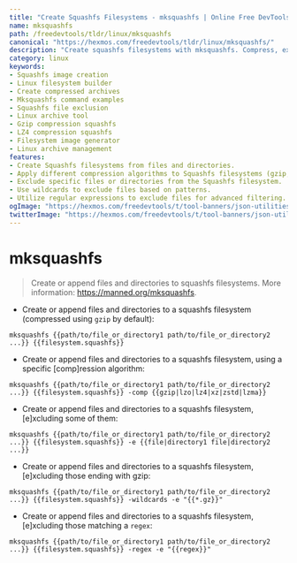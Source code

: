 ```yaml
---
title: "Create Squashfs Filesystems - mksquashfs | Online Free DevTools by Hexmos"
name: mksquashfs
path: /freedevtools/tldr/linux/mksquashfs
canonical: "https://hexmos.com/freedevtools/tldr/linux/mksquashfs/"
description: "Create squashfs filesystems with mksquashfs. Compress, exclude files, and build customized archives quickly. Free online tool, no registration required."
category: linux
keywords:
- Squashfs image creation
- Linux filesystem builder
- Create compressed archives
- Mksquashfs command examples
- Squashfs file exclusion
- Linux archive tool
- Gzip compression squashfs
- LZ4 compression squashfs
- Filesystem image generator
- Linux archive management
features:
- Create Squashfs filesystems from files and directories.
- Apply different compression algorithms to Squashfs filesystems (gzip, lzo, lz4, xz, zstd, lzma).
- Exclude specific files or directories from the Squashfs filesystem.
- Use wildcards to exclude files based on patterns.
- Utilize regular expressions to exclude files for advanced filtering.
ogImage: "https://hexmos.com/freedevtools/t/tool-banners/json-utilities-banner.png"
twitterImage: "https://hexmos.com/freedevtools/t/tool-banners/json-utilities-banner.png"
---
```


# mksquashfs

> Create or append files and directories to squashfs filesystems.
> More information: <https://manned.org/mksquashfs>.

- Create or append files and directories to a squashfs filesystem (compressed using `gzip` by default):

`mksquashfs {{path/to/file_or_directory1 path/to/file_or_directory2 ...}} {{filesystem.squashfs}}`

- Create or append files and directories to a squashfs filesystem, using a specific [comp]ression algorithm:

`mksquashfs {{path/to/file_or_directory1 path/to/file_or_directory2 ...}} {{filesystem.squashfs}} -comp {{gzip|lzo|lz4|xz|zstd|lzma}}`

- Create or append files and directories to a squashfs filesystem, [e]xcluding some of them:

`mksquashfs {{path/to/file_or_directory1 path/to/file_or_directory2 ...}} {{filesystem.squashfs}} -e {{file|directory1 file|directory2 ...}}`

- Create or append files and directories to a squashfs filesystem, [e]xcluding those ending with gzip:

`mksquashfs {{path/to/file_or_directory1 path/to/file_or_directory2 ...}} {{filesystem.squashfs}} -wildcards -e "{{*.gz}}"`

- Create or append files and directories to a squashfs filesystem, [e]xcluding those matching a `regex`:

`mksquashfs {{path/to/file_or_directory1 path/to/file_or_directory2 ...}} {{filesystem.squashfs}} -regex -e "{{regex}}"`

